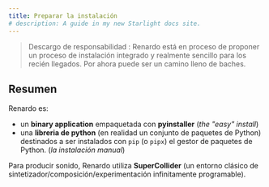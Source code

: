 ```yaml
---
title: Preparar la instalación
# description: A guide in my new Starlight docs site.
---
```



 > Descargo de responsabilidad : Renardo está en proceso de proponer un proceso de instalación integrado y realmente sencillo para los recién llegados. Por ahora puede ser un camino lleno de baches.

## Resumen

Renardo es:
- un **binary application** empaquetada con  **pyinstaller** (_the "easy" install_)
- una **libreria de python** (en realidad un conjunto de paquetes de Python) destinados a ser instalados con `pip` (o `pipx`) el gestor de paquetes de Python. (_la instalación manual_)

Para producir sonido, Renardo utiliza **SuperCollider** (un entorno clásico de sintetizador/composición/experimentación infinitamente programable).